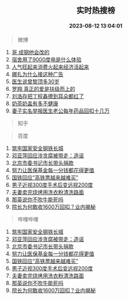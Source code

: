 <div align="center"><h2>实时热搜榜</h2><h4>2023-08-12 13:04:01</h4></div>

> 微博  

1. [哥 成钢他会改的](https://s.weibo.com/weibo?q=%E5%93%A5%20%E6%88%90%E9%92%A2%E4%BB%96%E4%BC%9A%E6%94%B9%E7%9A%84&t=31&band_rank=1&Refer=top)<br />
2. [宿舍用了9000度电是什么体验](https://s.weibo.com/weibo?q=%23%E5%AE%BF%E8%88%8D%E7%94%A8%E4%BA%869000%E5%BA%A6%E7%94%B5%E6%98%AF%E4%BB%80%E4%B9%88%E4%BD%93%E9%AA%8C%23&t=31&band_rank=2&Refer=top)<br />
3. [人气旺起来消费火起来经济活起来](https://s.weibo.com/weibo?q=%23%E4%BA%BA%E6%B0%94%E6%97%BA%E8%B5%B7%E6%9D%A5%E6%B6%88%E8%B4%B9%E7%81%AB%E8%B5%B7%E6%9D%A5%E7%BB%8F%E6%B5%8E%E6%B4%BB%E8%B5%B7%E6%9D%A5%23&t=31&band_rank=3&Refer=top)<br />
4. [娜扎为什么接这种广告](https://s.weibo.com/weibo?q=%E5%A8%9C%E6%89%8E%E4%B8%BA%E4%BB%80%E4%B9%88%E6%8E%A5%E8%BF%99%E7%A7%8D%E5%B9%BF%E5%91%8A&t=31&band_rank=4&Refer=top)<br />
5. [医生说曾黎顶多30岁](https://s.weibo.com/weibo?q=%23%E5%8C%BB%E7%94%9F%E8%AF%B4%E6%9B%BE%E9%BB%8E%E9%A1%B6%E5%A4%9A30%E5%B2%81%23&t=31&band_rank=5&Refer=top)<br />
6. [罗翔 真正的爱是扶级而上的](https://s.weibo.com/weibo?q=%E7%BD%97%E7%BF%94%20%E7%9C%9F%E6%AD%A3%E7%9A%84%E7%88%B1%E6%98%AF%E6%89%B6%E7%BA%A7%E8%80%8C%E4%B8%8A%E7%9A%84&t=31&band_rank=6&Refer=top)<br />
7. [刘浩存把丁程鑫撩到耳朵都红了](https://s.weibo.com/weibo?q=%23%E5%88%98%E6%B5%A9%E5%AD%98%E6%8A%8A%E4%B8%81%E7%A8%8B%E9%91%AB%E6%92%A9%E5%88%B0%E8%80%B3%E6%9C%B5%E9%83%BD%E7%BA%A2%E4%BA%86%23&t=31&band_rank=7&Refer=top)<br />
8. [奶茶奶盖有多不健康](https://s.weibo.com/weibo?q=%23%E5%A5%B6%E8%8C%B6%E5%A5%B6%E7%9B%96%E6%9C%89%E5%A4%9A%E4%B8%8D%E5%81%A5%E5%BA%B7%23&t=31&band_rank=8&Refer=top)<br />
9. [妻子实名举报医生老公每年药品回扣十几万](https://s.weibo.com/weibo?q=%23%E5%A6%BB%E5%AD%90%E5%AE%9E%E5%90%8D%E4%B8%BE%E6%8A%A5%E5%8C%BB%E7%94%9F%E8%80%81%E5%85%AC%E6%AF%8F%E5%B9%B4%E8%8D%AF%E5%93%81%E5%9B%9E%E6%89%A3%E5%8D%81%E5%87%A0%E4%B8%87%23&t=31&band_rank=9&Refer=top)<br />

> 知乎  


> 百度  

1. [筑牢国家安全钢铁长城](https://www.baidu.com/s?wd=%E7%AD%91%E7%89%A2%E5%9B%BD%E5%AE%B6%E5%AE%89%E5%85%A8%E9%92%A2%E9%93%81%E9%95%BF%E5%9F%8E&sa=fyb_news&rsv_dl=fyb_news)<br />
2. [邓亚萍回应涉贪腐被带走：造谣](https://www.baidu.com/s?wd=%E9%82%93%E4%BA%9A%E8%90%8D%E5%9B%9E%E5%BA%94%E6%B6%89%E8%B4%AA%E8%85%90%E8%A2%AB%E5%B8%A6%E8%B5%B0%EF%BC%9A%E9%80%A0%E8%B0%A3&sa=fyb_news&rsv_dl=fyb_news)<br />
3. [北京市委书记市长带头捐款](https://www.baidu.com/s?wd=%E5%8C%97%E4%BA%AC%E5%B8%82%E5%A7%94%E4%B9%A6%E8%AE%B0%E5%B8%82%E9%95%BF%E5%B8%A6%E5%A4%B4%E6%8D%90%E6%AC%BE&sa=fyb_news&rsv_dl=fyb_news)<br />
4. [努力让医保基金每一分钱都花得更值](https://www.baidu.com/s?wd=%E5%8A%AA%E5%8A%9B%E8%AE%A9%E5%8C%BB%E4%BF%9D%E5%9F%BA%E9%87%91%E6%AF%8F%E4%B8%80%E5%88%86%E9%92%B1%E9%83%BD%E8%8A%B1%E5%BE%97%E6%9B%B4%E5%80%BC&sa=fyb_news&rsv_dl=fyb_news)<br />
5. [国铁回应“高铁票越来越难买”](https://www.baidu.com/s?wd=%E5%9B%BD%E9%93%81%E5%9B%9E%E5%BA%94%E2%80%9C%E9%AB%98%E9%93%81%E7%A5%A8%E8%B6%8A%E6%9D%A5%E8%B6%8A%E9%9A%BE%E4%B9%B0%E2%80%9D&sa=fyb_news&rsv_dl=fyb_news)<br />
6. [男子近视300度手术后变远视200度](https://www.baidu.com/s?wd=%E7%94%B7%E5%AD%90%E8%BF%91%E8%A7%86300%E5%BA%A6%E6%89%8B%E6%9C%AF%E5%90%8E%E5%8F%98%E8%BF%9C%E8%A7%86200%E5%BA%A6&sa=fyb_news&rsv_dl=fyb_news)<br />
7. [夫妻卖完烧烤用洗衣粉清洗路面](https://www.baidu.com/s?wd=%E5%A4%AB%E5%A6%BB%E5%8D%96%E5%AE%8C%E7%83%A7%E7%83%A4%E7%94%A8%E6%B4%97%E8%A1%A3%E7%B2%89%E6%B8%85%E6%B4%97%E8%B7%AF%E9%9D%A2&sa=fyb_news&rsv_dl=fyb_news)<br />
8. [那英说你不吹牛能死吗](https://www.baidu.com/s?wd=%E9%82%A3%E8%8B%B1%E8%AF%B4%E4%BD%A0%E4%B8%8D%E5%90%B9%E7%89%9B%E8%83%BD%E6%AD%BB%E5%90%97&sa=fyb_news&rsv_dl=fyb_news)<br />
9. [院长为何敢收1600万回扣？业内揭秘](https://www.baidu.com/s?wd=%E9%99%A2%E9%95%BF%E4%B8%BA%E4%BD%95%E6%95%A2%E6%94%B61600%E4%B8%87%E5%9B%9E%E6%89%A3%EF%BC%9F%E4%B8%9A%E5%86%85%E6%8F%AD%E7%A7%98&sa=fyb_news&rsv_dl=fyb_news)<br />

> 哔哩哔哩  

1. [筑牢国家安全钢铁长城](https://www.baidu.com/s?wd=%E7%AD%91%E7%89%A2%E5%9B%BD%E5%AE%B6%E5%AE%89%E5%85%A8%E9%92%A2%E9%93%81%E9%95%BF%E5%9F%8E&sa=fyb_news&rsv_dl=fyb_news)<br />
2. [邓亚萍回应涉贪腐被带走：造谣](https://www.baidu.com/s?wd=%E9%82%93%E4%BA%9A%E8%90%8D%E5%9B%9E%E5%BA%94%E6%B6%89%E8%B4%AA%E8%85%90%E8%A2%AB%E5%B8%A6%E8%B5%B0%EF%BC%9A%E9%80%A0%E8%B0%A3&sa=fyb_news&rsv_dl=fyb_news)<br />
3. [北京市委书记市长带头捐款](https://www.baidu.com/s?wd=%E5%8C%97%E4%BA%AC%E5%B8%82%E5%A7%94%E4%B9%A6%E8%AE%B0%E5%B8%82%E9%95%BF%E5%B8%A6%E5%A4%B4%E6%8D%90%E6%AC%BE&sa=fyb_news&rsv_dl=fyb_news)<br />
4. [努力让医保基金每一分钱都花得更值](https://www.baidu.com/s?wd=%E5%8A%AA%E5%8A%9B%E8%AE%A9%E5%8C%BB%E4%BF%9D%E5%9F%BA%E9%87%91%E6%AF%8F%E4%B8%80%E5%88%86%E9%92%B1%E9%83%BD%E8%8A%B1%E5%BE%97%E6%9B%B4%E5%80%BC&sa=fyb_news&rsv_dl=fyb_news)<br />
5. [国铁回应“高铁票越来越难买”](https://www.baidu.com/s?wd=%E5%9B%BD%E9%93%81%E5%9B%9E%E5%BA%94%E2%80%9C%E9%AB%98%E9%93%81%E7%A5%A8%E8%B6%8A%E6%9D%A5%E8%B6%8A%E9%9A%BE%E4%B9%B0%E2%80%9D&sa=fyb_news&rsv_dl=fyb_news)<br />
6. [男子近视300度手术后变远视200度](https://www.baidu.com/s?wd=%E7%94%B7%E5%AD%90%E8%BF%91%E8%A7%86300%E5%BA%A6%E6%89%8B%E6%9C%AF%E5%90%8E%E5%8F%98%E8%BF%9C%E8%A7%86200%E5%BA%A6&sa=fyb_news&rsv_dl=fyb_news)<br />
7. [夫妻卖完烧烤用洗衣粉清洗路面](https://www.baidu.com/s?wd=%E5%A4%AB%E5%A6%BB%E5%8D%96%E5%AE%8C%E7%83%A7%E7%83%A4%E7%94%A8%E6%B4%97%E8%A1%A3%E7%B2%89%E6%B8%85%E6%B4%97%E8%B7%AF%E9%9D%A2&sa=fyb_news&rsv_dl=fyb_news)<br />
8. [那英说你不吹牛能死吗](https://www.baidu.com/s?wd=%E9%82%A3%E8%8B%B1%E8%AF%B4%E4%BD%A0%E4%B8%8D%E5%90%B9%E7%89%9B%E8%83%BD%E6%AD%BB%E5%90%97&sa=fyb_news&rsv_dl=fyb_news)<br />
9. [院长为何敢收1600万回扣？业内揭秘](https://www.baidu.com/s?wd=%E9%99%A2%E9%95%BF%E4%B8%BA%E4%BD%95%E6%95%A2%E6%94%B61600%E4%B8%87%E5%9B%9E%E6%89%A3%EF%BC%9F%E4%B8%9A%E5%86%85%E6%8F%AD%E7%A7%98&sa=fyb_news&rsv_dl=fyb_news)<br />
